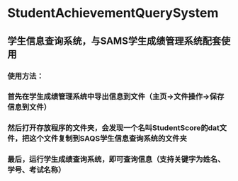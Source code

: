 # StudentAchievementQuerySystem
<h2>学生信息查询系统，与SAMS学生成绩管理系统配套使用</h2>
<h3>使用方法：<h3>
<h3>首先在学生成绩管理系统中导出信息到文件（主页->文件操作->保存信息到文件）</h3>
<h3>然后打开存放程序的文件夹，会发现一个名叫StudentScore的dat文件，把这个文件复制到SAQS学生信息查询系统的文件夹</h3>
<h3>最后，运行学生成绩查询系统，即可查询信息（支持关键字为姓名、学号、考试名称）</h3>
